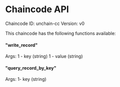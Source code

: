 # Chaincode API

Chaincode ID: unchain-cc
Version: v0

This chaincode has the following functions available:

#### "write_record"
Args:
1 - key (string)
1 - value (string)

#### "query_record_by_key"
Args:
1- key (string)